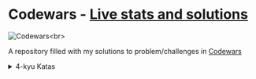 # Codewars - [Live stats and solutions](https://www.codewars.com/users/juleanrod/stats)

![Codewars](https://github.r2v.ch/codewars?user=juleanrod&stroke=rgb(72,209,141))<br>

A repository filled with my solutions to problem/challenges in [Codewars](https://www.codewar.com)

<details><summary>4-kyu Katas</summary>
  | Kata(s) | Subject | Solution(s) | Link |
  |--|--|--|--|
  | [**Sort binary tree by levels**](javascript/4-kyu/sortBinaryTreebyLevels) | `TREES` `BINARY TREES` `PERFORMANCE` `ALGORITHMS` `SORTING` | [**JavaScript**](javascript/4-kyu/sortBinaryTreebyLevels) | [link](https://www.codewars.com/kata/52bef5e3588c56132c0003bc) |
</details>



